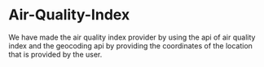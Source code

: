 # Air-Quality-Index
We have made the air quality index provider by using the api of air quality index and the geocoding api by providing the coordinates of the location that is provided by the user.
